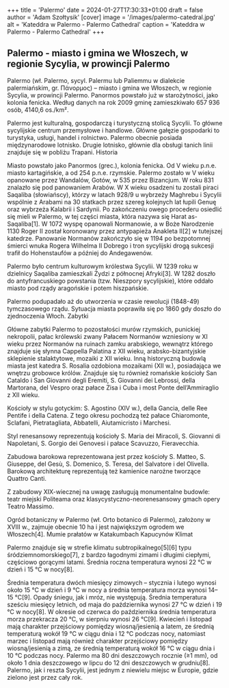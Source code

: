 +++
title = 'Palermo'
date = 2024-01-27T17:30:33+01:00
draft = false
author = 'Adam Szołtysik'
[cover]
    image = '/images/palermo-catedral.jpg'
    alt = 'Kateddra w Palermo - Palermo Cathedral'
    caption = 'Kateddra w Palermo - Palermo Cathedral'
+++

## Palermo - miasto i gmina we Włoszech, w regionie Sycylia, w prowincji Palermo

Palermo (wł. Palermo, sycyl. Palermu lub Paliemmu w dialekcie palermiańskim, gr. Πάνορμος) – miasto i gmina we Włoszech, w regionie Sycylia, w prowincji Palermo. Panormos powstało już w starożytności, jako kolonia fenicka. Według danych na rok 2009 gminę zamieszkiwało 657 936 osób, 4140,6 os./km².

Palermo jest kulturalną, gospodarczą i turystyczną stolicą Sycylii. To główne sycylijskie centrum przemysłowe i handlowe. Główne gałęzie gospodarki to turystyka, usługi, handel i rolnictwo. Palermo obecnie posiada międzynarodowe lotnisko. Drugie lotnisko, głównie dla obsługi tanich linii znajduje się w pobliżu Trapani.
Historia

Miasto powstało jako Panormos (grec.), kolonia fenicka. Od V wieku p.n.e. miasto kartagińskie, a od 254 p.n.e. rzymskie. Palermo zostało w V wieku opanowane przez Wandalów, Gotów, w 535 przez Bizancjum. W roku 831 znalazło się pod panowaniem Arabów. W X wieku osadzeni tu zostali piraci Saqaliba (słowiańscy), którzy w latach 928/9 u wybrzeży Maghrebu i Sycylii wspólnie z Arabami na 30 statkach przez szereg kolejnych lat łupili Genuę oraz wybrzeża Kalabrii i Sardynii. Po zakończeniu owego procederu osiedlić się mieli w Palermo, w tej części miasta, która nazywa się Harat as-Saqaliba[1]. W 1072 wyspę opanowali Normanowie, a w Boże Narodzenie 1130 Roger II został koronowany przez antypapieża Anakleta II[2] w tutejszej katedrze. Panowanie Normanów zakończyło się w 1194 po bezpotomnej śmierci wnuka Rogera Wilhelma II Dobrego i tron sycylijski drogą sukcesji trafił do Hohenstaufów a później do Andegawenów.

Palermo było centrum kulturowym królestwa Sycylii. W 1239 roku w dzielnicy Saqaliba zamieszkali Żydzi z północnej Afryki[3]. W 1282 doszło do antyfrancuskiego powstania (tzw. Nieszpory sycylijskie), które oddało miasto pod rządy aragońskie i potem hiszpańskie.

Palermo podupadało aż do utworzenia w czasie rewolucji (1848-49) tymczasowego rządu. Sytuacja miasta poprawiła się po 1860 gdy doszło do zjednoczenia Włoch.
Zabytki

Główne zabytki Palermo to pozostałości murów rzymskich, punickiej nekropolii, pałac królewski zwany Pałacem Normanów wzniesiony w XI wieku przez Normanów na ruinach zamku arabskiego, wewnątrz którego znajduje się słynna Cappella Palatina z XII wieku, arabsko-bizantyjskie sklepienie stalaktytowe, mozaiki z XII wieku. Inną historyczną budowlą miasta jest katedra S. Rosalia ozdobiona mozaikami (XII w.), posiadająca we wnętrzu grobowce królów. Znajduje się tu również romańskie kościoły San Cataldo i San Giovanni degli Eremiti, S. Giovanni dei Lebrossi, della Martorana, del Vespro oraz pałace Zisa i Cuba i most Ponte dell’Ammiraglio z XII wieku.

Kościoły w stylu gotyckim: S. Agostino (XIV w.), della Gancia, delle Ree Pentife i della Catena. Z tego okresu pochodzą też pałace Chiaromonte, Sclafani, Pietratagliata, Abbatelli, Aiutamicristo i Marchesi.

Styl renesansowy reprezentują kościoły S. Maria dei Miracoli, S. Giovanni di Napoletani, S. Gorgio dei Genovesi i pałace Scavuzzo, Fieravecchia.

Zabudowa barokowa reprezentowana jest przez kościoły S. Matteo, S. Giuseppe, del Gesù, S. Domenico, S. Teresa, del Salvatore i del Olivella. Barokową architekturę reprezentują też kamienice narożne tworzące Quattro Canti.

Z zabudowy XIX-wiecznej na uwagę zasługują monumentalne budowle: teatr miejski Politeama oraz klasycystyczno-neorenesansowy gmach opery Teatro Massimo.

Ogród botaniczny w Palermo (wł. Orto botanico di Palermo), założony w XVIII w., zajmuje obecnie 10 ha i jest największym ogrodem we Włoszech[4].
Mumie prałatów w Katakumbach Kapucynów
Klimat

Palermo znajduje się w strefie klimatu subtropikalnego[5][6] typu śródziemnomorskiego[7], z bardzo łagodnymi zimami i długimi ciepłymi, częściowo gorącymi latami. Średnia roczna temperatura wynosi 22 °C w dzień i 15 °C w nocy[8].

Średnia temperatura dwóch miesięcy zimowych – stycznia i lutego wynosi około 15 °C w dzień i 9 °C w nocy a średnia temperatura morza wynosi 14–15 °C[9]. Opady śniegu, jak i mróz, nie występują. Średnia temperatura sześciu miesięcy letnich, od maja do października wynosi 27 °C w dzień i 19 °C w nocy[8]. W okresie od czerwca do października średnia temperatura morza przekracza 20 °C, w sierpniu wynosi 26 °C[9]. Kwiecień i listopad mają charakter przejściowy pomiędzy wiosną/jesienią a latem, ze średnią temperaturą wokół 19 °C w ciągu dnia i 12 °C podczas nocy, natomiast marzec i listopad mają również charakter przejściowy pomiędzy wiosną/jesienią a zimą, ze średnią temperaturą wokół 16 °C w ciągu dnia i 10 °C podczas nocy. Palermo ma 80 dni deszczowych rocznie (≥1 mm), od około 1 dnia deszczowego w lipcu do 12 dni deszczowych w grudniu[8]. Palermo, jak i reszta Sycylii, jest jednym z niewielu miejsc w Europie, gdzie zielono jest przez cały rok. 